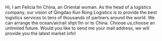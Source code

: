 Hi, I am Felicia fm China, an Oriental woman.
As the head of a logistics company, our vision of Qingdao Kun Rong Logistics is to provide the best logistics services to tens of thousands of partners around the world.
We can arrange the ocean/air/rail shpt fm or to China.
Choose us,choose an unlimited future.
Would you like to send me your mail address, we will provide you the latest market info!
